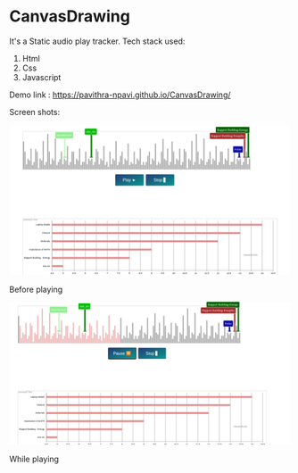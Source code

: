 # CanvasDrawing
It's a Static audio play tracker.
Tech stack used:
1. Html
2. Css
3. Javascript

Demo link : https://pavithra-npavi.github.io/CanvasDrawing/

Screen shots:

<img src="https://github.com/pavithra-npavi/CanvasDrawing/blob/main/canvas1.png?raw=true" alt="canvas draw"/>
<p> Before playing </p>
<img src="https://github.com/pavithra-npavi/CanvasDrawing/blob/main/canvas2.png?raw=true" alt="canvas draw"/>
<p>While playing </p>

